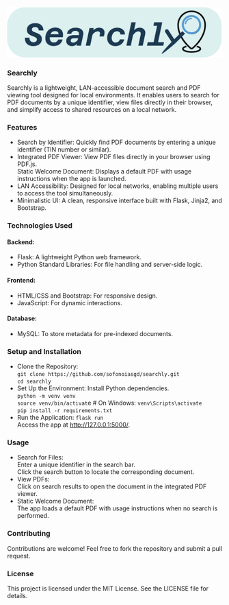 ![Searchly Logo](app/static/images/searchly_logo.png)

### Searchly
Searchly is a lightweight, LAN-accessible document search and PDF viewing tool designed for local environments. It enables users to search for PDF documents by a unique identifier, view files directly in their browser, and simplify access to shared resources on a local network.  

### Features
- Search by Identifier: Quickly find PDF documents by entering a unique identifier (TIN number or similar).  
- Integrated PDF Viewer: View PDF files directly in your browser using PDF.js.  
Static Welcome Document: Displays a default PDF with usage instructions when the app is launched.  
- LAN Accessibility: Designed for local networks, enabling multiple users to access the tool simultaneously.  
- Minimalistic UI: A clean, responsive interface built with Flask, Jinja2, and Bootstrap.

### Technologies Used
#### Backend:
- Flask: A lightweight Python web framework.
- Python Standard Libraries: For file handling and server-side logic.
#### Frontend:
- HTML/CSS and Bootstrap: For responsive design.
- JavaScript: For dynamic interactions.
#### Database:
- MySQL:  To store metadata for pre-indexed documents.
### Setup and Installation
- Clone the Repository:  
`git clone https://github.com/sofonoiasgd/searchly.git`  
`cd searchly`  
- Set Up the Environment: Install Python dependencies.  
`python -m venv venv`  
`source venv/bin/activat`e  # On Windows: `venv\Scripts\activate`  
`pip install -r requirements.txt`  
- Run the Application:
`flask run`  
Access the app at http://127.0.0.1:5000/.  
### Usage
- Search for Files:  
Enter a unique identifier in the search bar.  
Click the search button to locate the corresponding document.  
- View PDFs:  
Click on search results to open the document in the integrated PDF viewer.  
- Static Welcome Document:  
The app loads a default PDF with usage instructions when no search is performed.

### Contributing
Contributions are welcome! Feel free to fork the repository and submit a pull request.

### License
This project is licensed under the MIT License. See the LICENSE file for details.

